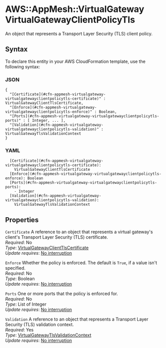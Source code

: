 # AWS::AppMesh::VirtualGateway VirtualGatewayClientPolicyTls<a name="aws-properties-appmesh-virtualgateway-virtualgatewayclientpolicytls"></a>

An object that represents a Transport Layer Security \(TLS\) client policy\.

## Syntax<a name="aws-properties-appmesh-virtualgateway-virtualgatewayclientpolicytls-syntax"></a>

To declare this entity in your AWS CloudFormation template, use the following syntax:

### JSON<a name="aws-properties-appmesh-virtualgateway-virtualgatewayclientpolicytls-syntax.json"></a>

```
{
  "[Certificate](#cfn-appmesh-virtualgateway-virtualgatewayclientpolicytls-certificate)" : VirtualGatewayClientTlsCertificate,
  "[Enforce](#cfn-appmesh-virtualgateway-virtualgatewayclientpolicytls-enforce)" : Boolean,
  "[Ports](#cfn-appmesh-virtualgateway-virtualgatewayclientpolicytls-ports)" : [ Integer, ... ],
  "[Validation](#cfn-appmesh-virtualgateway-virtualgatewayclientpolicytls-validation)" : VirtualGatewayTlsValidationContext
}
```

### YAML<a name="aws-properties-appmesh-virtualgateway-virtualgatewayclientpolicytls-syntax.yaml"></a>

```
  [Certificate](#cfn-appmesh-virtualgateway-virtualgatewayclientpolicytls-certificate): 
    VirtualGatewayClientTlsCertificate
  [Enforce](#cfn-appmesh-virtualgateway-virtualgatewayclientpolicytls-enforce): Boolean
  [Ports](#cfn-appmesh-virtualgateway-virtualgatewayclientpolicytls-ports): 
    - Integer
  [Validation](#cfn-appmesh-virtualgateway-virtualgatewayclientpolicytls-validation): 
    VirtualGatewayTlsValidationContext
```

## Properties<a name="aws-properties-appmesh-virtualgateway-virtualgatewayclientpolicytls-properties"></a>

`Certificate`  <a name="cfn-appmesh-virtualgateway-virtualgatewayclientpolicytls-certificate"></a>
A reference to an object that represents a virtual gateway's client's Transport Layer Security \(TLS\) certificate\.  
*Required*: No  
*Type*: [VirtualGatewayClientTlsCertificate](aws-properties-appmesh-virtualgateway-virtualgatewayclienttlscertificate.md)  
*Update requires*: [No interruption](https://docs.aws.amazon.com/AWSCloudFormation/latest/UserGuide/using-cfn-updating-stacks-update-behaviors.html#update-no-interrupt)

`Enforce`  <a name="cfn-appmesh-virtualgateway-virtualgatewayclientpolicytls-enforce"></a>
Whether the policy is enforced\. The default is `True`, if a value isn't specified\.  
*Required*: No  
*Type*: Boolean  
*Update requires*: [No interruption](https://docs.aws.amazon.com/AWSCloudFormation/latest/UserGuide/using-cfn-updating-stacks-update-behaviors.html#update-no-interrupt)

`Ports`  <a name="cfn-appmesh-virtualgateway-virtualgatewayclientpolicytls-ports"></a>
One or more ports that the policy is enforced for\.  
*Required*: No  
*Type*: List of Integer  
*Update requires*: [No interruption](https://docs.aws.amazon.com/AWSCloudFormation/latest/UserGuide/using-cfn-updating-stacks-update-behaviors.html#update-no-interrupt)

`Validation`  <a name="cfn-appmesh-virtualgateway-virtualgatewayclientpolicytls-validation"></a>
A reference to an object that represents a Transport Layer Security \(TLS\) validation context\.  
*Required*: Yes  
*Type*: [VirtualGatewayTlsValidationContext](aws-properties-appmesh-virtualgateway-virtualgatewaytlsvalidationcontext.md)  
*Update requires*: [No interruption](https://docs.aws.amazon.com/AWSCloudFormation/latest/UserGuide/using-cfn-updating-stacks-update-behaviors.html#update-no-interrupt)